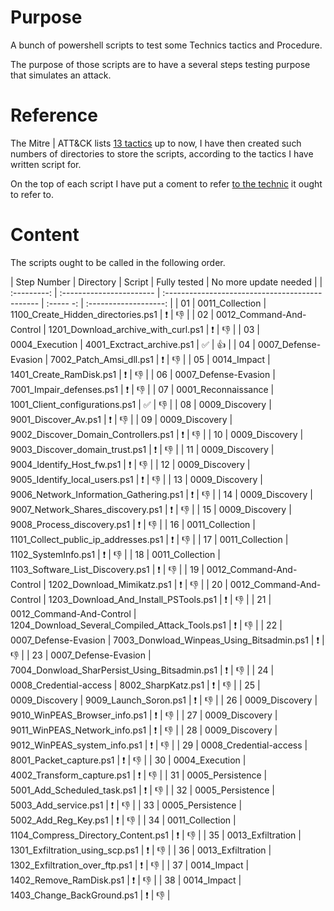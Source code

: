 # Purpose

A bunch of powershell scripts to test some Technics tactics and Procedure.

The purpose of those scripts are to have a several steps testing purpose that simulates an attack.

# Reference

The Mitre | ATT&CK lists [13 tactics](https:||attack.mitre.org|tactics|enterprise|) up to now,
I have then created such numbers of directories to store the scripts, according to the tactics I have written script for.

On the top of each script I have put a coment to refer [to the technic](https:||attack.mitre.org|) it ought to refer to.

# Content

The scripts ought to be called in the following order.

| Step Number | Directory                | Script                                          | Fully tested | No more update needed |
| :---------: | :----------------------- | :---------------------------------------------- | :----- -: | :-------------------: |
| 01          | 0011_Collection          | 1100_Create_Hidden_directories.ps1              |     ❗️     |          👎          |
| 02          | 0012_Command-And-Control | 1201_Download_archive_with_curl.ps1             |     ❗️     |          👎          |
| 03          | 0004_Execution           | 4001_Exctract_archive.ps1                       |     ✅    |          👍          |
| 04          | 0007_Defense-Evasion     | 7002_Patch_Amsi_dll.ps1                         |     ❗️     |          👎          |
| 05          | 0014_Impact              | 1401_Create_RamDisk.ps1                         |     ❗️     |          👎          |
| 06          | 0007_Defense-Evasion     | 7001_Impair_defenses.ps1                        |     ❗️     |          👎          |
| 07          | 0001_Reconnaissance      | 1001_Client_configurations.ps1                  |     ✅    |          👎          |
| 08          | 0009_Discovery           | 9001_Discover_Av.ps1                            |     ❗️     |          👎          |
| 09          | 0009_Discovery           | 9002_Discover_Domain_Controllers.ps1            |     ❗️     |          👎          |
| 10          | 0009_Discovery           | 9003_Discover_domain_trust.ps1                  |     ❗️     |          👎          |
| 11          | 0009_Discovery           | 9004_Identify_Host_fw.ps1                       |     ❗️     |          👎          |
| 12          | 0009_Discovery           | 9005_Identify_local_users.ps1                   |     ❗️     |          👎          |
| 13          | 0009_Discovery           | 9006_Network_Information_Gathering.ps1          |     ❗️     |          👎          |
| 14          | 0009_Discovery           | 9007_Network_Shares_discovery.ps1               |     ❗️     |          👎          |
| 15          | 0009_Discovery           | 9008_Process_discovery.ps1                      |     ❗️     |          👎          |
| 16          | 0011_Collection          | 1101_Collect_public_ip_addresses.ps1            |     ❗️     |          👎          |
| 17          | 0011_Collection          | 1102_SystemInfo.ps1                             |     ❗️     |          👎          |
| 18          | 0011_Collection          | 1103_Software_List_Discovery.ps1                |     ❗️     |          👎          |
| 19          | 0012_Command-And-Control | 1202_Download_Mimikatz.ps1                      |     ❗️     |          👎          |
| 20          | 0012_Command-And-Control | 1203_Download_And_Install_PSTools.ps1           |     ❗️     |          👎          |
| 21          | 0012_Command-And-Control | 1204_Download_Several_Compiled_Attack_Tools.ps1 |     ❗️     |          👎          |
| 22          | 0007_Defense-Evasion     | 7003_Donwload_Winpeas_Using_Bitsadmin.ps1       |     ❗️     |          👎          |
| 23          | 0007_Defense-Evasion     | 7004_Donwload_SharPersist_Using_Bitsadmin.ps1   |     ❗️     |          👎          |
| 24          | 0008_Credential-access   | 8002_SharpKatz.ps1                              |     ❗️     |          👎          |
| 25          | 0009_Discovery           | 9009_Launch_Soron.ps1                           |     ❗️     |          👎          |
| 26          | 0009_Discovery           | 9010_WinPEAS_Browser_info.ps1                   |     ❗️     |          👎          |
| 27          | 0009_Discovery           | 9011_WinPEAS_Network_info.ps1                   |     ❗️     |          👎          |
| 28          | 0009_Discovery           | 9012_WinPEAS_system_info.ps1                    |     ❗️     |          👎          |
| 29          | 0008_Credential-access   | 8001_Packet_capture.ps1                         |     ❗️     |          👎          |
| 30          | 0004_Execution           | 4002_Transform_capture.ps1                      |     ❗️     |          👎          |
| 31          | 0005_Persistence         | 5001_Add_Scheduled_task.ps1                     |     ❗️     |          👎          |
| 32          | 0005_Persistence         | 5003_Add_service.ps1                            |     ❗️     |          👎          |
| 33          | 0005_Persistence         | 5002_Add_Reg_Key.ps1                            |     ❗️     |          👎          |
| 34          | 0011_Collection          | 1104_Compress_Directory_Content.ps1             |     ❗️     |          👎          |
| 35          | 0013_Exfiltration        | 1301_Exfiltration_using_scp.ps1                 |     ❗️     |          👎          |
| 36          | 0013_Exfiltration        | 1302_Exfiltration_over_ftp.ps1                  |     ❗️     |          👎          |
| 37          | 0014_Impact              | 1402_Remove_RamDisk.ps1                         |     ❗️     |          👎          |
| 38          | 0014_Impact              | 1403_Change_BackGround.ps1                      |     ❗️     |          👎          |
